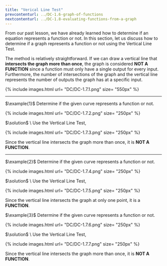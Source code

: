 ```yaml
---
title: "Verical Line Test"
prevcontenturl: ../DC-1.6-graph-of-functions
nextcontenturl: ../DC-1.8-evaluating-functions-from-a-graph
---
```



From our past lesson, we have already learned how to determine if an equation represents a function or not. 
In this section, let us discuss how to determine if a graph represents a function or not using the Vertical Line Test.

The method is relatively straightforward. If we can draw a vertical line that **intersects the graph more than once**, the graph is considered **NOT A FUNCTION** since a function must only have a single output for every input. Furthermore, the number of intersections of the graph and the vertical line represents the number of outputs the graph has at a specific input.


{% include images.html 
    url= "DC/DC-1.7.1.png" 
    size= "550px"
%}



---
$\example{1}$
Determine if the given curve represents a function or not.

{% include images.html 
    url= "DC/DC-1.7.2.png" 
    size= "250px"
%}


$\solution$ \\
Use the Vertical Line Test,

{% include images.html 
    url= "DC/DC-1.7.3.png" 
    size= "250px"
%}

Since the vertical line intersects the graph more than once, it is **NOT A FUNCTION**.





---
$\example{2}$
Determine if the given curve represents a function or not.

{% include images.html 
    url= "DC/DC-1.7.4.png" 
    size= "250px"
%}



$\solution$ \\
Use the Vertical Line Test,

{% include images.html 
    url= "DC/DC-1.7.5.png" 
    size= "250px"
%}

Since the vertical line intersects the graph at only one point, it is a **FUNCTION**.







$\example{3}$
Determine if the given curve represents a function or not.

{% include images.html 
    url= "DC/DC-1.7.6.png" 
    size= "250px"
%}


$\solution$ \\
Use the Vertical Line Test,

{% include images.html 
    url= "DC/DC-1.7.7.png" 
    size= "250px"
%}

Since the vertical line intersects the graph more than once, it is **NOT A FUNCTION**.
